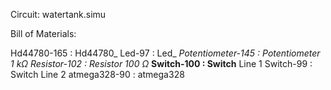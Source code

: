 Circuit: watertank.simu

Bill of Materials:

Hd44780-165 : Hd44780_
Led-97 : Led_
*Potentiometer-145 : Potentiometer* 
*1 kΩ Resistor-102 : Resistor 100 Ω* 
**Switch-100 : Switch**
Line 1 Switch-99 : Switch
Line 2 atmega328-90 :  atmega328
